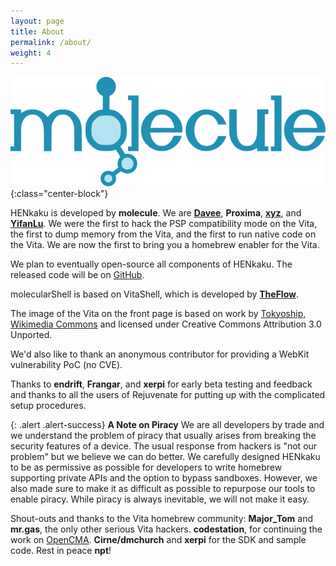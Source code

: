 ```yaml
---
layout: page
title: About
permalink: /about/
weight: 4
---
```


![molecule](/assets/molecule.png){:class="center-block"}

HENkaku is developed by **molecule**. We are **[Davee](https://www.lolhax.org)**, **Proxima**, **[xyz](https://blog.xyz.is/)**, and **[YifanLu](https://yifan.lu/)**. We were the first to hack the PSP compatibility mode on the Vita, the first to dump memory from the Vita, and the first to run native code on the Vita. We are now the first to bring you a homebrew enabler for the Vita.

We plan to eventually open-source all components of HENkaku. The released code will be on [GitHub](https://github.com/henkaku/).

molecularShell is based on VitaShell, which is developed by **[TheFlow](https://twitter.com/theflow0/)**.

The image of the Vita on the front page is based on work by [Tokyoship, Wikimedia Commons](https://commons.wikimedia.org/wiki/File:PlayStation_Vita_illustration.svg) and licensed under  Creative Commons Attribution 3.0 Unported.

We'd also like to thank an anonymous contributor for providing a WebKit vulnerability PoC (no CVE).

Thanks to **endrift**, **Frangar**, and **xerpi** for early beta testing and feedback and thanks to all the users of Rejuvenate for putting up with the complicated setup procedures.

{: .alert .alert-success}
**A Note on Piracy** We are all developers by trade and we understand the problem of piracy that usually arises from breaking the security features of a device. The usual response from hackers is "not our problem" but we believe we can do better. We carefully designed HENkaku to be as permissive as possible for developers to write homebrew supporting private APIs and the option to bypass sandboxes. However, we also made sure to make it as difficult as possible to repurpose our tools to enable piracy. While piracy is always inevitable, we will not make it easy.

Shout-outs and thanks to the Vita homebrew community: **Major_Tom** and **mr.gas**, the only other serious Vita hackers. **codestation**, for continuing the work on [OpenCMA](https://github.com/codestation/qcma). **Cirne/dmchurch** and **xerpi** for the SDK and sample code. Rest in peace **npt**!
